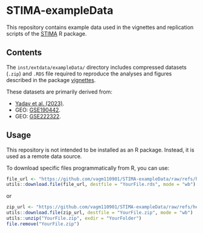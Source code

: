 
# STIMA-exampleData

This repository contains example data used in the vignettes and
replication scripts of the [STIMA](https://github.com/vagm110901/STIMA)
R package.

## Contents

The `inst/extdata/exampleData/` directory includes compressed datasets
(`.zip`) and `.RDS` file required to reproduce the analyses and figures
described in the package
[vignettes](https://github.com/vagm110901/STIMA/tree/master/vignettes).

These datasets are primarily derived from:

- [Yadav et al. (2023)](https://doi.org/10.1016/j.neuron.2023.01.007).
- GEO:
  [GSE190442](http://www.ncbi.nlm.nih.gov/geo/query/acc.cgi?acc=GSE190442).
- GEO:
  [GSE222322](http://www.ncbi.nlm.nih.gov/geo/query/acc.cgi?acc=GSE222322).

## Usage

This repository is not intended to be installed as an R package.
Instead, it is used as a remote data source.

To download specific files programmatically from R, you can use:

``` r
file_url <- "https://github.com/vagm110901/STIMA-exampleData/raw/refs/heads/master/inst/extdata/exampleData/File.rds"
utils::download.file(file_url, destfile = "YourFile.rds", mode = "wb")
```

or

``` r
zip_url <- "https://github.com/vagm110901/STIMA-exampleData/raw/refs/heads/master/inst/extdata/exampleData/File.zip"
utils::download.file(zip_url, destfile = "YourFile.zip", mode = "wb")
utils::unzip("YourFile.zip", exdir = "YourFolder")
file.remove("YourFile.zip")
```
